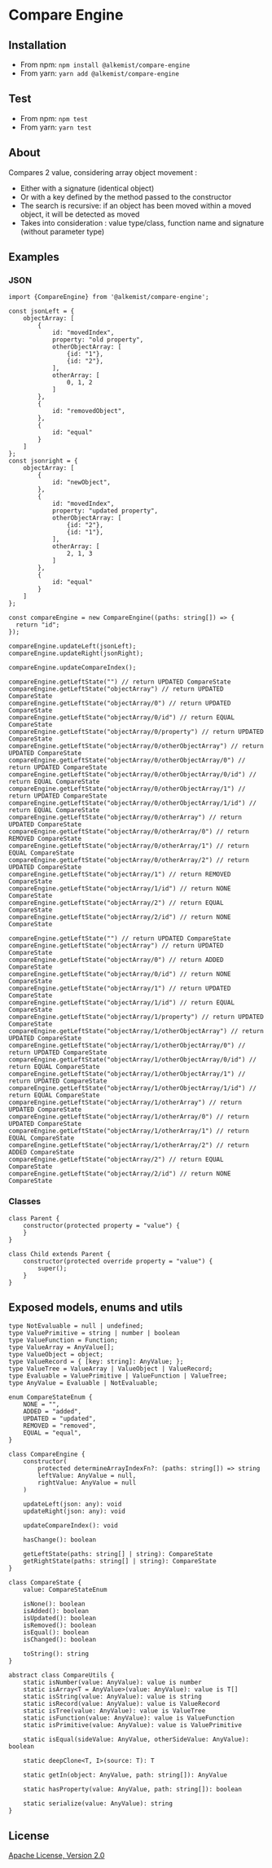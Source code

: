 # Compare Engine

## Installation

* From npm: `npm install @alkemist/compare-engine`
* From yarn: `yarn add @alkemist/compare-engine`

## Test

* From npm: `npm test`
* From yarn: `yarn test`

## About

Compares 2 value, considering array object movement :

- Either with a signature (identical object)
- Or with a key defined by the method passed to the constructor
- The search is recursive: if an object has been moved within a moved object, it will be detected as moved
- Takes into consideration : value type/class, function name and signature (without parameter type)

## Examples

### JSON

    import {CompareEngine} from '@alkemist/compare-engine';

    const jsonLeft = {
        objectArray: [
            {
                id: "movedIndex",
                property: "old property",
                otherObjectArray: [
                    {id: "1"},
                    {id: "2"},
                ],
                otherArray: [
                    0, 1, 2
                ]
            },
            {
                id: "removedObject",
            },
            {
                id: "equal"
            }
        ]
    };
    const jsonright = {
        objectArray: [
            {
                id: "newObject",
            },
            {
                id: "movedIndex",
                property: "updated property",
                otherObjectArray: [
                    {id: "2"},
                    {id: "1"},
                ],
                otherArray: [
                    2, 1, 3
                ]
            },
            {
                id: "equal"
            }
        ]
    };

    const compareEngine = new CompareEngine((paths: string[]) => {
      return "id";
    });

    compareEngine.updateLeft(jsonLeft);
    compareEngine.updateRight(jsonRight);

    compareEngine.updateCompareIndex();

    compareEngine.getLeftState("") // return UPDATED CompareState
    compareEngine.getLeftState("objectArray") // return UPDATED CompareState
    compareEngine.getLeftState("objectArray/0") // return UPDATED CompareState
    compareEngine.getLeftState("objectArray/0/id") // return EQUAL CompareState
    compareEngine.getLeftState("objectArray/0/property") // return UPDATED CompareState
    compareEngine.getLeftState("objectArray/0/otherObjectArray") // return UPDATED CompareState
    compareEngine.getLeftState("objectArray/0/otherObjectArray/0") // return UPDATED CompareState
    compareEngine.getLeftState("objectArray/0/otherObjectArray/0/id") // return EQUAL CompareState
    compareEngine.getLeftState("objectArray/0/otherObjectArray/1") // return UPDATED CompareState
    compareEngine.getLeftState("objectArray/0/otherObjectArray/1/id") // return EQUAL CompareState
    compareEngine.getLeftState("objectArray/0/otherArray") // return UPDATED CompareState
    compareEngine.getLeftState("objectArray/0/otherArray/0") // return REMOVED CompareState
    compareEngine.getLeftState("objectArray/0/otherArray/1") // return EQUAL CompareState
    compareEngine.getLeftState("objectArray/0/otherArray/2") // return UPDATED CompareState
    compareEngine.getLeftState("objectArray/1") // return REMOVED CompareState
    compareEngine.getLeftState("objectArray/1/id") // return NONE CompareState
    compareEngine.getLeftState("objectArray/2") // return EQUAL CompareState
    compareEngine.getLeftState("objectArray/2/id") // return NONE CompareState

    compareEngine.getLeftState("") // return UPDATED CompareState
    compareEngine.getLeftState("objectArray") // return UPDATED CompareState
    compareEngine.getLeftState("objectArray/0") // return ADDED CompareState
    compareEngine.getLeftState("objectArray/0/id") // return NONE CompareState
    compareEngine.getLeftState("objectArray/1") // return UPDATED CompareState
    compareEngine.getLeftState("objectArray/1/id") // return EQUAL CompareState
    compareEngine.getLeftState("objectArray/1/property") // return UPDATED CompareState
    compareEngine.getLeftState("objectArray/1/otherObjectArray") // return UPDATED CompareState
    compareEngine.getLeftState("objectArray/1/otherObjectArray/0") // return UPDATED CompareState
    compareEngine.getLeftState("objectArray/1/otherObjectArray/0/id") // return EQUAL CompareState
    compareEngine.getLeftState("objectArray/1/otherObjectArray/1") // return UPDATED CompareState
    compareEngine.getLeftState("objectArray/1/otherObjectArray/1/id") // return EQUAL CompareState
    compareEngine.getLeftState("objectArray/1/otherArray") // return UPDATED CompareState
    compareEngine.getLeftState("objectArray/1/otherArray/0") // return UPDATED CompareState
    compareEngine.getLeftState("objectArray/1/otherArray/1") // return EQUAL CompareState
    compareEngine.getLeftState("objectArray/1/otherArray/2") // return ADDED CompareState
    compareEngine.getLeftState("objectArray/2") // return EQUAL CompareState
    compareEngine.getLeftState("objectArray/2/id") // return NONE CompareState

### Classes

    class Parent {
        constructor(protected property = "value") {
        }
    }

    class Child extends Parent {
        constructor(protected override property = "value") {
            super();
        }
    }

## Exposed models, enums and utils

    type NotEvaluable = null | undefined;
    type ValuePrimitive = string | number | boolean
    type ValueFunction = Function;
    type ValueArray = AnyValue[];
    type ValueObject = object;
    type ValueRecord = { [key: string]: AnyValue; };
    type ValueTree = ValueArray | ValueObject | ValueRecord;
    type Evaluable = ValuePrimitive | ValueFunction | ValueTree;
    type AnyValue = Evaluable | NotEvaluable;

    enum CompareStateEnum {
        NONE = "",
        ADDED = "added",
        UPDATED = "updated",
        REMOVED = "removed",
        EQUAL = "equal",
    }

    class CompareEngine {
        constructor(
            protected determineArrayIndexFn?: (paths: string[]) => string
            leftValue: AnyValue = null,
            rightValue: AnyValue = null
        )

        updateLeft(json: any): void
        updateRight(json: any): void

        updateCompareIndex(): void

        hasChange(): boolean

        getLeftState(paths: string[] | string): CompareState
        getRightState(paths: string[] | string): CompareState
    }

    class CompareState {
        value: CompareStateEnum

        isNone(): boolean
        isAdded(): boolean
        isUpdated(): boolean
        isRemoved(): boolean
        isEqual(): boolean
        isChanged(): boolean

        toString(): string
    }

    abstract class CompareUtils {
        static isNumber(value: AnyValue): value is number
        static isArray<T = AnyValue>(value: AnyValue): value is T[]
        static isString(value: AnyValue): value is string
        static isRecord(value: AnyValue): value is ValueRecord
        static isTree(value: AnyValue): value is ValueTree
        static isFunction(value: AnyValue): value is ValueFunction
        static isPrimitive(value: AnyValue): value is ValuePrimitive

        static isEqual(sideValue: AnyValue, otherSideValue: AnyValue): boolean

        static deepClone<T, I>(source: T): T

        static getIn(object: AnyValue, path: string[]): AnyValue
    
        static hasProperty(value: AnyValue, path: string[]): boolean

        static serialize(value: AnyValue): string
    }

## License

[Apache License, Version 2.0](http://www.apache.org/licenses/LICENSE-2.0.html)